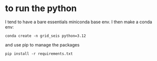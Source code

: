 # to run the python

I tend to have a bare essentials miniconda base env. I then make a conda env:

`conda create -n grid_seis python=3.12`

and use pip to manage the packages

`pip install -r requirements.txt`
